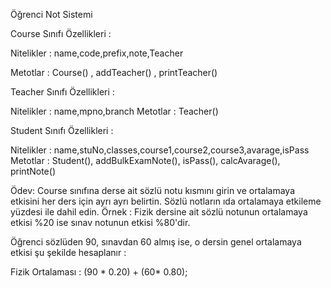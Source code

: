 Öğrenci Not Sistemi

Course Sınıfı Özellikleri :

Nitelikler : 
name,code,prefix,note,Teacher

Metotlar :
Course() , addTeacher() , printTeacher()

Teacher Sınıfı Özellikleri :

Nitelikler :
name,mpno,branch
Metotlar :
Teacher()

Student Sınıfı Özellikleri :

Nitelikler : 
name,stuNo,classes,course1,course2,course3,avarage,isPass
Metotlar : 
Student(), addBulkExamNote(), isPass(), calcAvarage(), printNote()

Ödev:
Course sınıfına derse ait sözlü notu kısmını girin ve ortalamaya etkisini her ders için ayrı ayrı belirtin. Sözlü notların ıda ortalamaya etkileme yüzdesi ile dahil edin.
Örnek : Fizik dersine ait sözlü notunun ortalamaya etkisi %20 ise sınav notunun etkisi %80'dir.

Öğrenci sözlüden 90, sınavdan 60 almış ise, o dersin genel ortalamaya etkisi şu şekilde hesaplanır :

Fizik Ortalaması : (90 * 0.20) + (60* 0.80);
